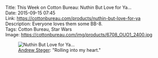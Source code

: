 Title: This Week on Cotton Bureau: Nuthin But Love for Ya...  
Date: 2015-09-15 07:45  
Link: https://cottonbureau.com/products/nuthin-but-love-for-ya  
Description: Everyone loves them some BB-8.  
Tags: Cotton Bureau, Star Wars    
Image: https://cottonbureau.com/img/products/6708_OUO1_2400.jpg  

<figure>
	<img src="http://d.pr/i/1hHP8+" alt="Nuthin But Love for Ya..." title="'Nuthin But Love for Ya...' on Cotton Bureau">
	<figcaption><a href="http://twitter.com/acsteger" title="The designer on Twitter">Andrew Steger</a>: "Rolling into my heart."</figcaption>
</figure>
